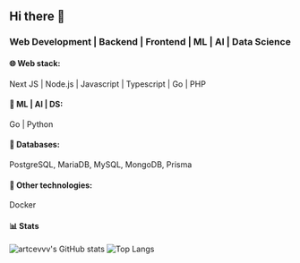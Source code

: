 ## Hi there 👋

### Web Development | Backend | Frontend | ML | AI | Data Science

#### 🌐 Web stack:
Next JS | Node.js | Javascript | Typescript | Go | PHP

#### 🤖 ML | AI | DS:
Go | Python

#### 📂 Databases:
PostgreSQL, MariaDB, MySQL, MongoDB, Prisma

#### 🐳 Other technologies:
Docker

#### 📊 Stats
![artcevvv's GitHub stats](https://github-readme-stats.vercel.app/api?username=artcevvv&show_icons=true&theme=radical)
![Top Langs](https://github-readme-stats.vercel.app/api/top-langs/?username=artcevvv)
